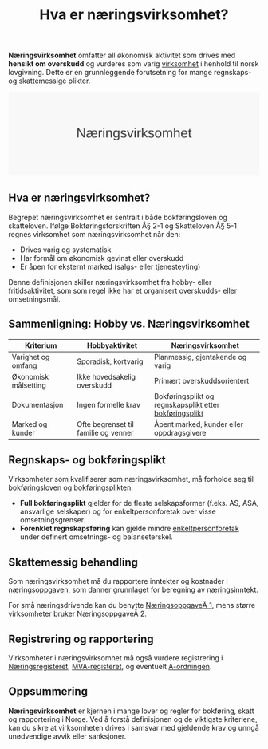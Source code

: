 ﻿---
title: "Hva er næringsvirksomhet?"
meta_title: "Hva er næringsvirksomhet?"
meta_description: '**Næringsvirksomhet** omfatter all økonomisk aktivitet som drives med **hensikt om overskudd** og vurderes som varig [virksomhet](/blogs/regnskap/hva-er-virks...'
slug: naeringsvirksomhet
type: blog
layout: pages/single
---

**Næringsvirksomhet** omfatter all økonomisk aktivitet som drives med **hensikt om overskudd** og vurderes som varig [virksomhet](/blogs/regnskap/hva-er-virksomhet "Hva er en virksomhet? Definisjon og Regnskapsmessige Forhold") i henhold til norsk lovgivning. Dette er en grunnleggende forutsetning for mange regnskaps- og skattemessige plikter.

![Næringsvirksomhet: Definisjon og Regnskapsmessig Behandling](naeringsvirksomhet-image.svg)

## Hva er næringsvirksomhet?

Begrepet næringsvirksomhet er sentralt i både bokføringsloven og skatteloven. Ifølge Bokføringsforskriften Â§ 2-1 og Skatteloven Â§ 5-1 regnes virksomhet som næringsvirksomhet når den:

* Drives varig og systematisk
* Har formål om økonomisk gevinst eller overskudd
* Er åpen for eksternt marked (salgs- eller tjenesteyting)

Denne definisjonen skiller næringsvirksomhet fra hobby- eller fritidsaktivitet, som som regel ikke har et organisert overskudds- eller omsetningsmål.

## Sammenligning: Hobby vs. Næringsvirksomhet

| Kriterium             | Hobbyaktivitet                                | Næringsvirksomhet                                               |
|-----------------------|-----------------------------------------------|-----------------------------------------------------------------|
| Varighet og omfang    | Sporadisk, kortvarig                          | Planmessig, gjentakende og varig                               |
| Økonomisk målsetting  | Ikke hovedsakelig overskudd                   | Primært overskuddsorientert                                     |
| Dokumentasjon         | Ingen formelle krav                            | Bokføringsplikt og regnskapsplikt etter [bokføringsplikt](/blogs/regnskap/hva-er-bokforingsplikt "Hva er Bokføringsplikt? Komplett Guide til Norske Bokføringskrav") |
| Marked og kunder      | Ofte begrenset til familie og venner          | Åpent marked, kunder eller oppdragsgivere                      |

## Regnskaps- og bokføringsplikt

Virksomheter som kvalifiserer som næringsvirksomhet, må forholde seg til [bokføringsloven](/blogs/regnskap/hva-er-bokforingsloven "Hva er Bokføringsloven? Guide til bokføringsreglene i Norge") og [bokføringsplikten](/blogs/regnskap/hva-er-bokforingsplikt "Hva er Bokføringsplikt? Komplett Guide til Norske Bokføringskrav").

* **Full bokføringsplikt** gjelder for de fleste selskapsformer (f.eks. AS, ASA, ansvarlige selskaper) og for enkeltpersonforetak over visse omsetningsgrenser.
* **Forenklet regnskapsføring** kan gjelde mindre [enkeltpersonforetak](/blogs/regnskap/hva-er-enkeltpersonforetak "Hva er Enkeltpersonforetak? Komplett Guide til ENK i Norge") under definert omsetnings- og balanseterskel.

## Skattemessig behandling

Som næringsvirksomhet må du rapportere inntekter og kostnader i [næringsoppgaven](/blogs/regnskap/hva-er-naeringsoppgave "Hva er næringsoppgave? Komplett Guide til Næringsoppgaven i Norge"), som danner grunnlaget for beregning av [næringsinntekt](/blogs/regnskap/naeringsinntekt "Hva er næringsinntekt? Definisjon og Skattemessig Behandling").

For små næringsdrivende kan du benytte [NæringsoppgaveÂ 1](/blogs/regnskap/naeringsoppgave-1 "Hva er NæringsoppgaveÂ 1? Komplett Guide til NæringsoppgaveÂ 1"), mens større virksomheter bruker NæringsoppgaveÂ 2.

## Registrering og rapportering

Virksomheter i næringsvirksomhet må også vurdere registrering i [Næringsregisteret](/blogs/regnskap/hva-er-foretaksregisteret "Hva er Foretaksregisteret? Guide til Enhetsregister og Foretaksregister"), [MVA-registeret](/blogs/regnskap/hva-er-mva-registeret "Hva er MVA-registeret? Registreringsplikt for Merverdiavgift"), og eventuelt [A-ordningen](/blogs/regnskap/hva-er-a-meldingu "Hva er A-meldingen? Komplett Guide til A-rapportering").

## Oppsummering

**Næringsvirksomhet** er kjernen i mange lover og regler for bokføring, skatt og rapportering i Norge. Ved å forstå definisjonen og de viktigste kriteriene, kan du sikre at virksomheten drives i samsvar med gjeldende krav og unngå unødvendige avvik eller sanksjoner.










